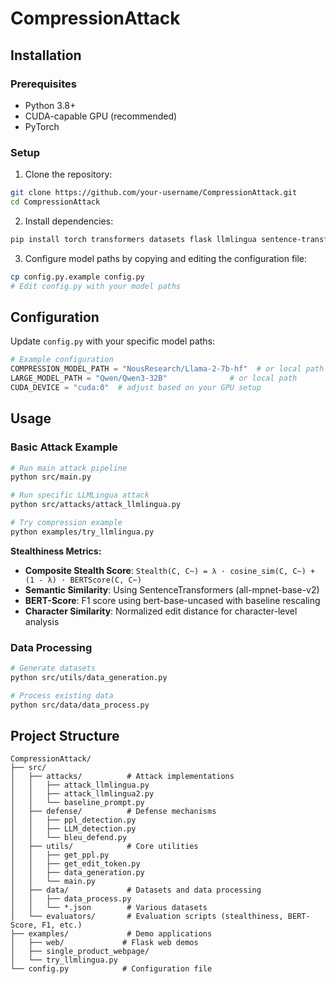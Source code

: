 # CompressionAttack

## Installation

### Prerequisites

- Python 3.8+
- CUDA-capable GPU (recommended)
- PyTorch

### Setup

1. Clone the repository:
```bash
git clone https://github.com/your-username/CompressionAttack.git
cd CompressionAttack
```

2. Install dependencies:
```bash
pip install torch transformers datasets flask llmlingua sentence-transformers bert-score python-Levenshtein
```

3. Configure model paths by copying and editing the configuration file:
```bash
cp config.py.example config.py
# Edit config.py with your model paths
```

## Configuration

Update `config.py` with your specific model paths:

```python
# Example configuration
COMPRESSION_MODEL_PATH = "NousResearch/Llama-2-7b-hf"  # or local path
LARGE_MODEL_PATH = "Qwen/Qwen3-32B"              # or local path
CUDA_DEVICE = "cuda:0"  # adjust based on your GPU setup
```

## Usage

### Basic Attack Example

```bash
# Run main attack pipeline
python src/main.py

# Run specific LLMLingua attack
python src/attacks/attack_llmlingua.py

# Try compression example
python examples/try_llmlingua.py
```

**Stealthiness Metrics:**
- **Composite Stealth Score**: `Stealth(C, C~) = λ · cosine_sim(C, C~) + (1 - λ) · BERTScore(C, C~)`
- **Semantic Similarity**: Using SentenceTransformers (all-mpnet-base-v2)
- **BERT-Score**: F1 score using bert-base-uncased with baseline rescaling
- **Character Similarity**: Normalized edit distance for character-level analysis

### Data Processing

```bash
# Generate datasets
python src/utils/data_generation.py

# Process existing data
python src/data/data_process.py
```

## Project Structure

```
CompressionAttack/
├── src/
│   ├── attacks/          # Attack implementations
│   │   ├── attack_llmlingua.py
│   │   ├── attack_llmlingua2.py
│   │   └── baseline_prompt.py
│   ├── defense/          # Defense mechanisms
│   │   ├── ppl_detection.py
│   │   ├── LLM_detection.py
│   │   └── bleu_defend.py
│   ├── utils/            # Core utilities
│   │   ├── get_ppl.py
│   │   ├── get_edit_token.py
│   │   ├── data_generation.py
│   │   └── main.py
│   ├── data/             # Datasets and data processing
│   │   ├── data_process.py
│   │   └── *.json        # Various datasets
│   └── evaluators/       # Evaluation scripts (stealthiness, BERT-Score, F1, etc.)
├── examples/             # Demo applications
│   ├── web/             # Flask web demos
│   ├── single_product_webpage/
│   └── try_llmlingua.py
└── config.py            # Configuration file
```